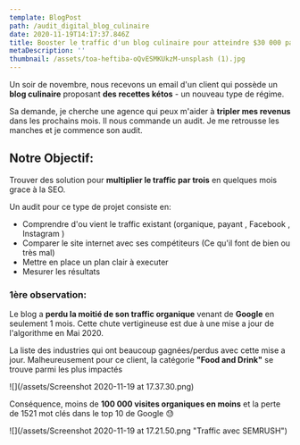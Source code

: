 ```yaml
---
template: BlogPost
path: /audit_digital_blog_culinaire
date: 2020-11-19T14:17:37.846Z
title: Booster le traffic d'un blog culinaire pour atteindre $30 000 par mois.
metaDescription: ''
thumbnail: /assets/toa-heftiba-oQvESMKUkzM-unsplash (1).jpg
---
```

Un soir de novembre, nous recevons un email d'un client qui possède un **blog culinaire** proposant **des recettes kétos** - un nouveau type de régime.  

Sa demande, je cherche une agence qui peux m'aider à **tripler mes revenus** dans les prochains mois. Il nous commande un audit.  Je me retrousse les manches et je commence son audit. 

## **Notre Objectif:**

Trouver des solution pour **multiplier le traffic par trois** en quelques mois grace à la SEO. 

Un audit pour ce type de projet consiste en: 

* Comprendre d'ou vient le traffic existant (organique, payant , Facebook , Instagram )
* Comparer le site internet avec ses compétiteurs (Ce qu'il font de bien ou très mal)
* Mettre en place un plan clair à executer 
* Mesurer les résultats 

### **1ère observation:**

 Le blog a **perdu la moitié de son traffic organique** venant de **Google** en seulement 1 mois.  Cette chute vertigineuse est due à une mise a jour de l'algorithme en Mai 2020.  

La liste des industries qui ont beaucoup gagnées/perdus avec cette mise a jour. Malheureusement pour ce client, la catégorie **"Food and Drink"** se trouve parmi les plus impactés

![](/assets/Screenshot 2020-11-19 at 17.37.30.png)

Conséquence, moins de **100 000 visites organiques en moins** et la perte de 1521 mot clés dans le top 10 de Google 😓

![](/assets/Screenshot 2020-11-19 at 17.21.50.png "Traffic avec SEMRUSH")
